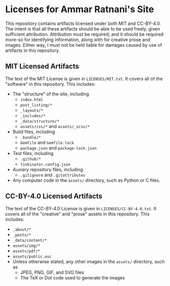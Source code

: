 # Licenses for Ammar Ratnani's Site

This repository contains artifacts licensed under both MIT and CC-BY-4.0. The
intent is that all these artifacts should be able to be used freely, given
sufficient attribution. Attribution must be required; and it should be required
more-so for identifying information, along with for creative prose and images.
Either way, I must not be held liable for damages caused by use of artifacts in
this repository.

## MIT Licensed Artifacts

The text of the MIT License is given in `LICENSES/MIT.txt`. It covers all of the
"software" in this repository. This includes:
  * The "structure" of the site, including
    * `index.html`
    * `post_listing/*`
    * `_layouts/*`
    * `_includes/*`
    * `_data/structure/*`
    * `assets/css/*` and `assets/_scss/*`
  * Build files, including
    * `.bundle/*`
    * `Gemfile` and `Gemfile.lock`
    * `package.json` and `package-lock.json`
  * Test files, including
    * `.github/*`
    * `linkinator.config.json`
  * Auxiary repository files, including
    * `.gitignore` and `.gitattributes`
  * Any computer code in the `assets/` directory, such as Python or C files.

## CC-BY-4.0 Licensed Artifacts

The text of the CC-BY-4.0 License is given in `LICENSES/CC-BY-4.0.txt`. It
covers all of the "creative" and "prose" assets in this repository. This
includes:
  * `_about/*`
  * `_posts/*`
  * `_data/content/*`
  * `assets/img/*`
  * `assets/pdf/*`
  * `assets/public.asc`
  * Unless otherwise stated, any other images in the `assets/` directory, such
    as
    * JPEG, PNG, GIF, and SVG files
    * The TeX or Dot code used to generate the images
